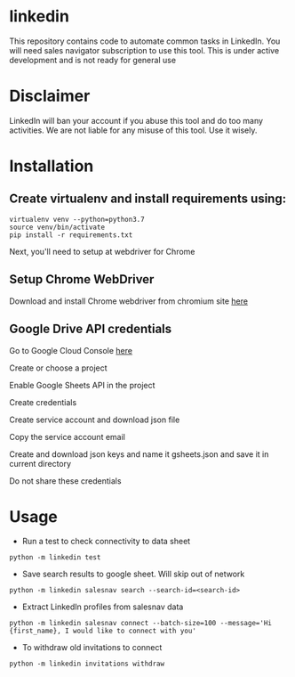 # linkedin

This repository contains code to automate common tasks in LinkedIn. You will need sales navigator subscription to use this tool. This is under active development and is not ready for general use

# Disclaimer

LinkedIn will ban your account if you abuse this tool and do too many activities. We are not liable for any misuse of this tool. Use it wisely.

# Installation

## Create virtualenv and install requirements using:

```
virtualenv venv --python=python3.7
source venv/bin/activate
pip install -r requirements.txt
```

Next, you'll need to setup at webdriver for Chrome

## Setup Chrome WebDriver

Download and install Chrome webdriver from chromium site [here](https://chromedriver.chromium.org/downloads)

## Google Drive API credentials

Go to Google Cloud Console [here](https://console.cloud.google.com/)

Create or choose a project

Enable Google Sheets API in the project

Create credentials

Create service account and download json file

Copy the service account email

Create and download json keys and name it gsheets.json and save it in current directory

Do not share these credentials

# Usage

* Run a test to check connectivity to data sheet

```
python -m linkedin test
```

* Save search results to google sheet. Will skip out of network

```
python -m linkedin salesnav search --search-id=<search-id>
```

* Extract LinkedIn profiles from salesnav data

```
python -m linkedin salesnav connect --batch-size=100 --message='Hi {first_name}, I would like to connect with you'
```

* To withdraw old invitations to connect
```
python -m linkedin invitations withdraw
```

